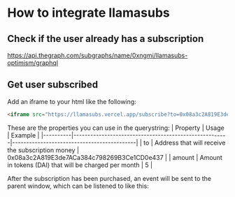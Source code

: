 # How to integrate llamasubs

## Check if the user already has a subscription
https://api.thegraph.com/subgraphs/name/0xngmi/llamasubs-optimism/graphql

## Get user subscribed
Add an iframe to your html like the following:
```html
<iframe src="https://llamasubs.vercel.app/subscribe?to=0x08a3c2A819E3de7ACa384c798269B3Ce1CD0e437&amount=4"></iframe>
```

These are the properties you can use in the querystring:
| Property | Usage                                                 | Example                                    |
|----------|-------------------------------------------------------|--------------------------------------------|
| to       | Address that will receive the subscription money      | 0x08a3c2A819E3de7ACa384c798269B3Ce1CD0e437 |
| amount   | Amount in tokens (DAI) that will be charged per month | 5                                          |

After the subscription has been purchased, an event will be sent to the parent window, which can be listened to like this:
